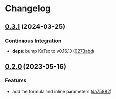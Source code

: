 # Changelog

## [0.3.1](https://github.com/hugomods/katex/compare/v0.3.0...v0.3.1) (2024-03-25)


### Continuous Integration

* **deps:** bump KaTex to v0.16.10 ([0273abd](https://github.com/hugomods/katex/commit/0273abd257973b7e527f2dce2fbacb90f890eca9))

## [0.2.0](https://github.com/hugomods/katex/compare/v0.1.5...v0.2.0) (2023-05-16)


### Features

* add the formula and inline parameters ([da75882](https://github.com/hugomods/katex/commit/da75882c3228290bee4e9e8d1071c7a3531a5a70))
